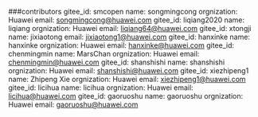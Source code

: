 ###contributors
gitee_id: smcopen
name: songmingcong
orgnization: Huawei
email: songmingcong@huawei.com
gitee_id: liqiang2020
name: liqiang
orgnization: Huawei
email: liqiang64@huawei.com
gitee_id: xtongji
name: jixiaotong
email: jixiaotong1@huawei.com
gitee_id: hanxinke
name: hanxinke
orgnization: Huawei
email: hanxinke@huawei.com
gitee_id: chenmingmin
name: MarsChan
orgnization: Huawei
email: chenmingmin@huawei.com
gitee_id: shanshishi
name: shanshishi
orgnization: Huawei
email: shanshishi@huawei.com
gitee_id: xiezhipeng1
name: Zhipeng Xie
orgnization: Huawei
email: xiezhipeng1@huawei.com
gitee_id: licihua
name: licihua
orgnization: Huawei
email: licihua@huawei.com
gitee_id: gaoruoshu
name: gaoruoshu
orgnization: Huawei
email: gaoruoshu@huawei.com


